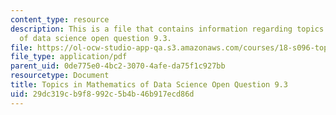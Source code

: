 ```yaml
---
content_type: resource
description: This is a file that contains information regarding topics in mathematics
  of data science open question 9.3.
file: https://ol-ocw-studio-app-qa.s3.amazonaws.com/courses/18-s096-topics-in-mathematics-of-data-science-fall-2015/29dc319cb9f8992c5b4b46b917ecd86d_MIT18_S096F15_Open9.3.pdf
file_type: application/pdf
parent_uid: 0de775e0-4bc2-3070-4afe-da75f1c927bb
resourcetype: Document
title: Topics in Mathematics of Data Science Open Question 9.3
uid: 29dc319c-b9f8-992c-5b4b-46b917ecd86d
---
```

